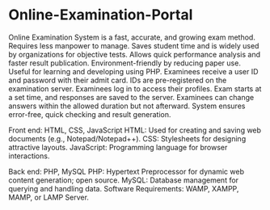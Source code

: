 # Online-Examination-Portal
Online Examination System is a fast, accurate, and growing exam method.
Requires less manpower to manage.
Saves student time and is widely used by organizations for objective tests.
Allows quick performance analysis and faster result publication.
Environment-friendly by reducing paper use.
Useful for learning and developing using PHP.
Examinees receive a user ID and password with their admit card.
IDs are pre-registered on the examination server.
Examinees log in to access their profiles.
Exam starts at a set time, and responses are saved to the server.
Examinees can change answers within the allowed duration but not afterward.
System ensures error-free, quick checking and result generation.

Front end: HTML, CSS, JavaScript
HTML: Used for creating and saving web documents (e.g., Notepad/Notepad++).
CSS: Stylesheets for designing attractive layouts.
JavaScript: Programming language for browser interactions.

Back end: PHP, MySQL
PHP: Hypertext Preprocessor for dynamic web content generation; open source.
MySQL: Database management for querying and handling data.
Software Requirements: WAMP, XAMPP, MAMP, or LAMP Server.
